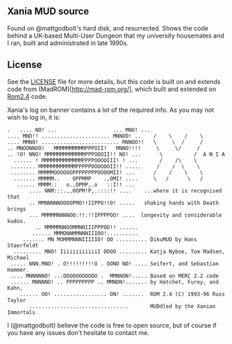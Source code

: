 Xania MUD source
----------------

Found on @mattgodbolt's hard disk, and resurrected. Shows the code behind a
UK-based Multi-User Dungeon that my university housemates and I ran, built and
administrated in late 1990s.

License
-------

See the [LICENSE](LICENSE) file for more details, but this code is built on and
extends code from (MadROM)[http://mad-rom.org/], which built and extended on
[Rom2.4](http://web.archive.org/web/20000818050433/http://www.hypercube.org/tess/rom/) code.

Xania's log on banner contains a lot of the required info. As you may not wish
to log in, it is:

```
.   .... NO! ...                  ... MNO! ...
.... MNO!! ...................... MNNOO! ..    /    \    /    \
.... MMNO! ......................... MNNOO!!   \     \  /     / 
.. MNOONNOO!   MMMMMMMMMMPPPOII!   MNNO!!!!     \     \/     / 
.. !O! NNO! MMMMMMMMMMMMMPPPOOOII!! NO! ...      \          /  A N I A 
  ...... ! MMMMMMMMMMMMMPPPPOOOOIII! ! ...       /    /\    \  
 ........ MMMMMMMMMMMMPPPPPOOOOOOII!! .....     /    /  \    \
 ........ MMMMMOOOOOOPPPPPPPPOOOOMII! ...      /    /    \    \  
  ....... MMMMM..    OPPMMP    .,OMI! ....     \   /      \   /
   ...... MMMM::   o.,OPMP,.o   ::I!! ... 
       .... NNM:::.,,OOPM!P,.::::!! ....    ...where it is recognised that 
       .. MMNNNNNOOOOPMO!!IIPPO!!O! .....   shaking hands with Death brings
       ... MMMMMNNNNOO:!!:!!IPPPPOO! ....  longevity and considerable kudos.
         .. MMMMMNNOOMMNNIIIPPPOO!! ......
        ...... MMMONNMMNNNIIIOO!..........
     ....... MN MOMMMNNNIIIIIO! OO .......... DikuMUD by Hans Staerfeldt  
  ......... MNO! IiiiiiiiiiiiI OOOO ......... Katja Nyboe, Tom Madsen, Michael
 ..... NNN.MNO! . O!!!!!!!!!O . OONO NO! .... Seifert, and Sebastian Hammer.
 .... MNNNNNO! ...OOOOOOOOOOO .  MMNNON!..... Based on MERC 2.2 code
 ...... MNNNNO! .. PPPPPPPPP .. MMNON!....... by Hatchet, Furey, and Kahn,   
    ...... OO! ................. ON! .......  ROM 2.4 (C) 1993-96 Russ Taylor
       ................................       MUDdled by the Xanian Immortals
```

I (@mattgodbolt) believe the code is free to open source, but of course if you
have any issues don't hesitate to contact me.